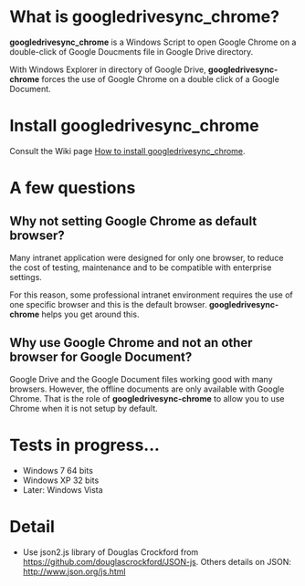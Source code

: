 # What is googledrivesync\_chrome? #

**googledrivesync\_chrome** is a Windows Script to open Google Chrome on a double-click of Google Doucments file in Google Drive directory.

With Windows Explorer in directory of Google Drive, **googledrivesync-chrome** forces the use of Google Chrome on a double click of a Google Document.

# Install googledrivesync\_chrome #

Consult the Wiki page [How to install googledrivesync\_chrome](install.md).

# A few questions #

## Why not setting Google Chrome as default browser? ##

Many intranet application were designed for only one browser, to reduce the cost of testing, maintenance and to be compatible with enterprise settings.

For this reason, some professional intranet environment requires the use of one specific browser and this is the default browser. **googledrivesync-chrome** helps you get around this.

## Why use Google Chrome and not an other browser for Google Document? ##

Google Drive and the Google Document files working good with many browsers.
However, the offline documents are only available with Google Chrome. That is the role of **googledrivesync-chrome** to allow you to use Chrome when it is not setup by default.

# Tests in progress... #

  * Windows 7 64 bits
  * Windows XP 32 bits
  * Later: Windows Vista

# Detail #

  * Use json2.js library of Douglas Crockford from https://github.com/douglascrockford/JSON-js. Others details on JSON: http://www.json.org/js.html